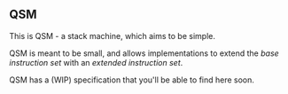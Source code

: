 QSM
----

This is QSM - a stack machine, which aims to be simple.

QSM is meant to be small, and allows implementations to extend the *base instruction set* with an *extended instruction set*.

QSM has a (WIP) specification that you'll be able to find here soon.
